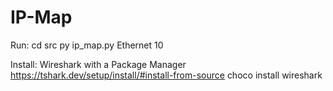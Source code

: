 # IP-Map

Run:
    cd src
    py ip_map.py Ethernet 10
    
Install:
    Wireshark with a Package Manager https://tshark.dev/setup/install/#install-from-source
    choco install wireshark
